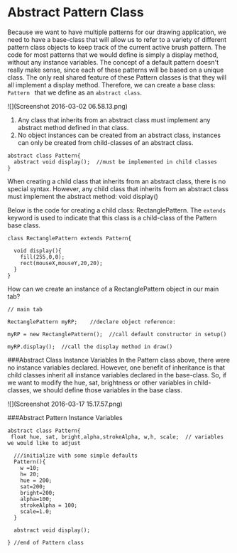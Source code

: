 # Abstract Pattern Class

Because we want to have multiple patterns for our drawing application, we need to have a base-class that will allow us to refer to a variety of different pattern class objects to keep track of the current active brush pattern.  The code for most patterns that we would define is simply a display method, without any instance variables. The concept of a default pattern doesn't really make sense, since each of these patterns will be based on a unique class.  The only real shared feature of these Pattern classes is that they will all implement a display method.  Therefore, we can create a base class:  ``Pattern `` that we define as an ``abstract class``. 

![](Screenshot 2016-03-02 06.58.13.png)

1. Any class that inherits from an abstract class must implement any abstract method defined in that class.
2. No object instances can be created from an abstract class, instances can only be created from child-classes of an abstract class. 


```
abstract class Pattern{
  abstract void display();  //must be implemented in child classes
}
```

When creating a child class that inherits from an abstract class, there is no special syntax. However, any child class that inherits from an abstract class must implement the abstract method: void display()

Below is the code for creating a child class: RectanglePattern.  The `extends` keyword is used to indicate that this class is a child-class of the Pattern base class.

```
class RectanglePattern extends Pattern{
  
  void display(){
    fill(255,0,0);
    rect(mouseX,mouseY,20,20);
  }
}
```
How can we create an instance of a RectanglePattern object in our main tab?

```
// main tab

RectanglePattern myRP;    //declare object reference: 

myRP = new RectanglePattern();  //call default constructor in setup()

myRP.display();  //call the display method in draw()

```
###Abstract Class Instance Variables
In the Pattern class above, there were no instance variables declared.  However, one benefit of inheritance is that child classes inherit all instance variables declared in the base-class.  So, if we want to modify the hue, sat, brightness or other variables in child-classes, we should define those variables in the base class.

![](Screenshot 2016-03-17 15.17.57.png)

###Abstract Pattern Instance Variables
```
abstract class Pattern{
 float hue, sat, bright,alpha,strokeAlpha, w,h, scale;  // variables we would like to adjust
 
  ///initialize with some simple defaults
  Pattern(){
    w =10;
    h= 20;
    hue = 200;
    sat=200;
    bright=200;
    alpha=100;
    strokeAlpha = 100;
    scale=1.0;
  }
  
  abstract void display();
  
} //end of Pattern class


```